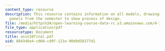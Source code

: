 ```yaml
---
content_type: resource
description: This resource contains information on all models, drawings, sketches,
  panels from the semester to show process of design.
file: /media/https%3A/open-learning-course-data-rc.s3.amazonaws.com/4-144-architectural-design-level-ii-new-orleans-studio-spring-2006/884346e4c060cd9f121e90d9d58377d1_assn10final.pdf
file_type: application/pdf
resourcetype: Document
title: assn10final.pdf
uid: 884346e4-c060-cd9f-121e-90d9d58377d1
---
```

